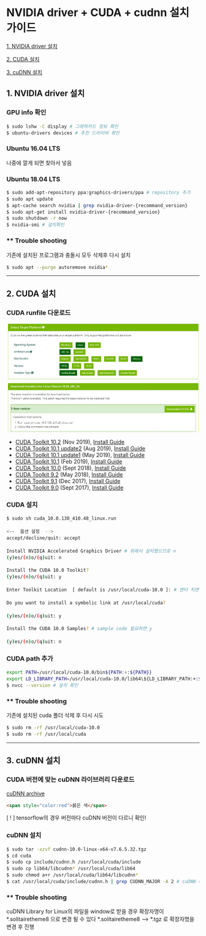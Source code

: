 
# NVIDIA driver + CUDA + cudnn 설치 가이드
   [1. NVIDIA driver 설치](#1.-NVIDIA-driver-설치)

   [2. CUDA 설치](#2.-CUDA-설치)

   [3. cuDNN 설치](#3.-cuDNN-설치)


## 1. NVIDIA driver 설치 <a name="1.-NVIDIA-driver-설치"></a>

  ### GPU info 확인
  ```bash
  $ sudo lshw -C display # 그래픽카드 정보 확인
  $ ubuntu-drivers devices # 추천 드라이버 확인
  ```
  ### Ubuntu 16.04 LTS 
  나중에 깔게 되면 찾아서 넣음
  
  
  

  ### Ubuntu 18.04 LTS 
  ```bash
  $ sudo add-apt-repository ppa:graphics-drivers/ppa # repository 추가
  $ sudo apt update
  $ apt-cache search nvidia | grep nvidia-driver-{recommand_version}
  $ sudo apt-get install nvidia-driver-{recommand_version}
  $ sudo shutdown -r now
  $ nvidia-smi # 설치확인
  ```

  ### ** Trouble shooting
  기존에 설치된 프로그램과 충돌시 모두 삭제후 다시 설치
  ```bash
  $ sudo apt --purge autoremove nvidia*
  ```
  
---

## 2. CUDA 설치 <a name="2.-CUDA-설치"></a>
  ### CUDA runfile 다운로드
  <img src="/img/cuda_install.JPG">
  
  * [CUDA Toolkit 10.2](https://developer.nvidia.com/cuda-downloads) (Nov 2019), [Install Guide](https://docs.nvidia.com/cuda/archive/10.2/)
  * [CUDA Toolkit 10.1 update2](https://developer.nvidia.com/cuda-10.1-download-archive-update2) (Aug 2019), [Install Guide](https://docs.nvidia.com/cuda/archive/10.1/)
  * [CUDA Toolkit 10.1 update1](https://developer.nvidia.com/cuda-10.1-download-archive-update1) (May 2019), [Install Guide](https://docs.nvidia.com/cuda/archive/10.1/)
  * [CUDA Toolkit 10.1](https://developer.nvidia.com/cuda-10.1-download-archive-base) (Feb 2019), [Install Guide](https://docs.nvidia.com/cuda/archive/10.1/)
  * [CUDA Toolkit 10.0](https://developer.nvidia.com/cuda-10.0-download-archive) (Sept 2018), [Install Guide](https://docs.nvidia.com/cuda/archive/10.0/)
  * [CUDA Toolkit 9.2](https://developer.nvidia.com/cuda-92-download-archive) (May 2018), [Install Guide](https://docs.nvidia.com/cuda/archive/9.2/)
  * [CUDA Toolkit 9.1](https://developer.nvidia.com/cuda-91-download-archive-new) (Dec 2017), [Install Guide](https://docs.nvidia.com/cuda/archive/9.1/)
  * [CUDA Toolkit 9.0](https://developer.nvidia.com/cuda-90-download-archive) (Sept 2017), [Install Guide](https://docs.nvidia.com/cuda/archive/9.0/)

<!--<img src="/img/cuda_install.JPG"  width="700" height="370">-->
  ### CUDA 설치
  ```bash
  $ sudo sh cuda_10.0.130_410.48_linux.run
  
  <--  옵션 설정  -->
  accept/decline/quit: accept

  Install NVIDIA Accelerated Graphics Driver # 위에서 설치했으므로 n
  (y)es/(n)o/(q)uit: n

  Install the CUDA 10.0 Toolkit? 
  (y)es/(n)o/(q)uit: y

  Enter Toolkit Location  [ default is /usr/local/cuda-10.0 ]: # 엔터 치면 default로 자동설정 (recommand)

  Do you want to install a symbolic link at /usr/local/cuda?

  (y)es/(n)o/(q)uit: y

  Install the CUDA 10.0 Samples? # sample code 필요하면 y

  (y)es/(n)o/(q)uit: n

  ```
  ### CUDA path 추가

  ```bash
  export PATH=/usr/local/cuda-10.0/bin${PATH:+:${PATH}} 
  export LD_LIBRARY_PATH=/usr/local/cuda-10.0/lib64\${LD_LIBRARY_PATH:+:${LD_LIBRARY_PATH}}
  $ nvcc --version # 설치 확인
  ```
  
  ### ** Trouble shooting
  기존에 설치된 cuda 폴더 삭제 후 다시 시도
  ```bash
  $ sudo rm -rf /usr/local/cuda-10.0
  $ sudo rm -rf /usr/local/cuda
  ```

---

## 3. cuDNN 설치 <a name="3.-cuDNN-설치"></a>
  ### CUDA 버전에 맞는 cuDNN 라이브러리 다운로드
  [cuDNN archive](https://developer.nvidia.com/rdp/cudnn-archive)

  ```html
  <span style="color:red">붉은 색</span>
  ```
  [ ! ] tensorflow의 경우 버전마다 cuDNN 버전이 다르니 확인!

  ### cuDNN 설치
  ```bash
  $ sudo tar -xzvf cudnn-10.0-linux-x64-v7.6.5.32.tgz
  $ cd cuda
  $ sudo cp include/cudnn.h /usr/local/cuda/include
  $ sudo cp lib64/libcudnn* /usr/local/cuda/lib64
  $ sudo chmod a+r /usr/local/cuda/lib64/libcudnn*
  $ cat /usr/local/cuda/include/cudnn.h | grep CUDNN_MAJOR -A 2 # cuDNN 버전 확인
  ```

   ### ** Trouble shooting
   cuDNN Library for Linux의 파일을 window로 받을 경우 확장자명이 *.solitairetheme8 으로 변경 될 수 있다
   *.solitairetheme8 --> *.tgz 로 확장자명을 변경 후 진행



